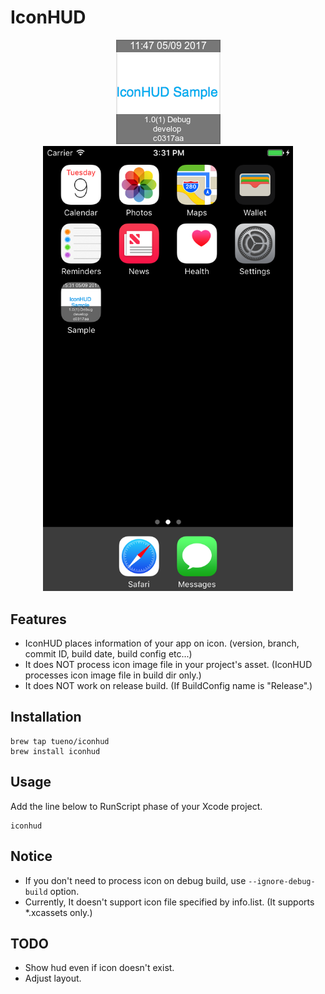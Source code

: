 # IconHUD



<p align="center">
<img src="sample/iconhud_sample.png" alt="iconhud_sample"/>
<img src="sample/screen_sample.png" alt="screen_sample" width="400"/>
</p>

## Features

* IconHUD places information of your app on icon. (version, branch, commit ID, build date, build config etc...)
* It does NOT process icon image file in your project's asset. (IconHUD processes icon image file in build dir only.)
* It does NOT work on release build. (If BuildConfig name is "Release".)

## Installation
```
brew tap tueno/iconhud
brew install iconhud
```

## Usage

Add the line below to RunScript phase of your Xcode project.  
```
iconhud
```

## Notice

* If you don't need to process icon on debug build, use `--ignore-debug-build` option.
* Currently, It doesn't support icon file specified by info.list. (It supports *.xcassets only.)

## TODO

* Show hud even if icon doesn't exist.
* Adjust layout.
